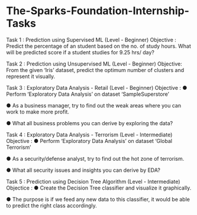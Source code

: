 # The-Sparks-Foundation-Internship-Tasks
Task 1 : Prediction using Supervised ML (Level - Beginner)
Objective : Predict the percentage of an student based on the no. of study hours.
           What will be predicted score if a student studies for 9.25 hrs/ day?
           
 
 Task 2 : Prediction using Unsupervised ML (Level - Beginner)
 Objective: From the given ‘Iris’ dataset, predict the optimum number of clusters
and represent it visually.


Task 3 : Exploratory Data Analysis - Retail (Level - Beginner)
Objective :
● Perform ‘Exploratory Data Analysis’ on dataset ‘SampleSuperstore’

● As a business manager, try to find out the weak areas where you can
work to make more profit.

● What all business problems you can derive by exploring the data?


Task 4 : Exploratory Data Analysis - Terrorism (Level - Intermediate)
Objective :
● Perform ‘Exploratory Data Analysis’ on dataset ‘Global Terrorism’

● As a security/defense analyst, try to find out the hot zone of terrorism.

● What all security issues and insights you can derive by EDA?


Task 5 : Prediction using Decision Tree Algorithm (Level - Intermediate)
Objectice : 
● Create the Decision Tree classifier and visualize it graphically.

● The purpose is if we feed any new data to this classifier, it would be able to
predict the right class accordingly.
